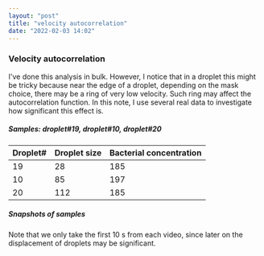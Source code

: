 ```yaml
---
layout: "post"
title: "velocity autocorrelation"
date: "2022-02-03 14:02"
---
```


### Velocity autocorrelation

I've done this analysis in bulk. However, I notice that in a droplet this might be tricky because near the edge of a droplet, depending on the mask choice, there may be a ring of very low velocity. Such ring may affect the autocorrelation function. In this note, I use several real data to investigate how significant this effect is.

##### Samples: droplet#19, droplet#10, droplet#20

| Droplet# | Droplet size     | Bacterial concentration |
| :------------- | :------------- | :------------- |
| 19       | 28       |  185 |
| 10   | 85  | 197 |
| 20   |  112 | 185 |

##### Snapshots of samples

Note that we only take the first 10 s from each video, since later on the displacement of droplets may be significant.
